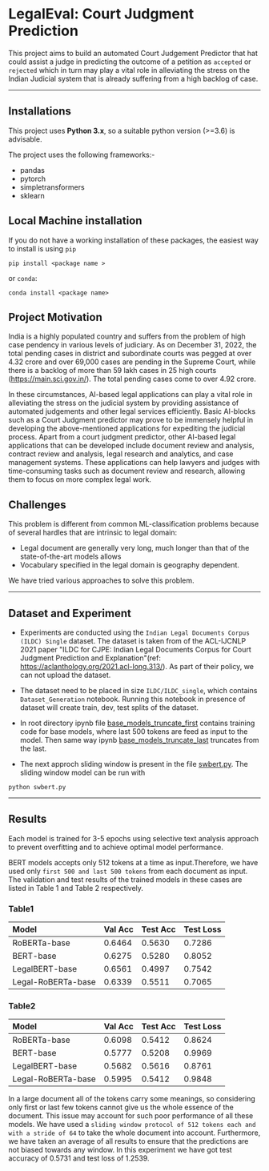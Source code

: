 # LegalEval: Court Judgment Prediction

This project aims to build an automated Court Judgement Predictor that hat could assist a judge in predicting the outcome of a petition as `accepted` or `rejected` which in turn may play a vital role in alleviating the stress on the Indian Judicial system that is already suffering from a high backlog of case.

---

## Installations ## 

This project uses **Python 3.x**, so a suitable python version (>=3.6) is advisable.

The project uses the following frameworks:- 
<ul>
  <li> pandas </li>
  <li> pytorch </li>
  <li> simpletransformers </li>
  <li> sklearn </li>
</ul>

## Local Machine installation ##
If you do not have a working installation of these packages, the easiest way to install is using `pip`

`pip install <package name >`

or `conda`:

`conda install <package name>`

## Project Motivation ## 

India is a highly populated country and suffers from the problem of high case pendency in various levels of judiciary. As on December 31, 2022, the total pending cases in district and subordinate courts was pegged at over 4.32 crore and over 69,000 cases are pending in the Supreme Court, while there is a backlog of more than 59 lakh cases in 25 high courts (https://main.sci.gov.in/). The total pending cases come to over 4.92
crore. 

In these circumstances, AI-based legal applications can play a vital role in alleviating the stress on the judicial system by providing assistance of automated judgements and other legal services efficiently. Basic AI-blocks such as a Court Judgment predictor may prove to be immensely helpful in developing the above-mentioned applications for expediting the judicial process. Apart from a court judgment predictor, other AI-based legal applications that can be developed include document review and analysis, contract review and analysis, legal research and analytics, and case management systems. These applications can help lawyers and judges with time-consuming tasks such as document review and research, allowing them to focus on more complex legal work.

## **Challenges**
This problem is different from common ML-classification problems because of several hardles that are intrinsic to legal domain:

* Legal document are generally very long, much longer than that of the state-of-the-art models allows
* Vocabulary specified in the legal domain is geography dependent.

We have tried various approaches to solve this problem.

---

## **Dataset and Experiment**
* Experiments are conducted using the `Indian Legal Documents Corpus (ILDC) Single` dataset. The dataset is taken from of the ACL-IJCNLP 2021 paper "ILDC for CJPE: Indian Legal Documents Corpus for Court Judgment Prediction and Explanation"(ref: https://aclanthology.org/2021.acl-long.313/). As part of their policy, we can not upload the dataset.

* The dataset need to be placed in size `ILDC/ILDC_single`, which contains `Dataset_Generation` notebook. Running this notebook in presence of dataset will create train, dev, test splits of the dataset.

* In root directory ipynb file [base_models_truncate_first](<url>) contains training code for base models, where last 500 tokens are feed as input to the model. Then same way ipynb [base_models_truncate_last](<url>) truncates from the last.

* The next approch sliding window is present in the file [swbert.py](<url>). The sliding window model can be run with
```shell
python swbert.py
```
---

## **Results**

Each model is trained for 3-5 epochs using selective text analysis approach to prevent overfitting and to achieve optimal model performance.

BERT models accepts only 512 tokens at a time as input.Therefore, we have used only `first 500 and last 500 tokens` from each document as input. The validation and test results of the trained models in these cases are listed in Table 1 and Table 2 respectively.

### **Table1**

|Model    | Val Acc| Test Acc| Test Loss|
|:--------|:-------|:--------|:---------|
|RoBERTa-base|0.6464 | 0.5630 |0.7286|
|BERT-base |0.6275 |0.5280 |0.8052|
|LegalBERT-base|0.6561| 0.4997 |0.7542|
|Legal-RoBERTa-base|0.6339 |0.5511 |0.7065|

### **Table2**

|Model    | Val Acc| Test Acc| Test Loss|
|:--------|:-------|:--------|:---------|
|RoBERTa-base|0.6098 |0.5412| 0.8624|
|BERT-base |0.5777 |0.5208| 0.9969|
|LegalBERT-base|0.5682 |0.5616 |0.8761|
|Legal-RoBERTa-base|0.5995| 0.5412| 0.9848|

In a large document all of the tokens carry some meanings, so considering only first or last few tokens cannot give us the whole essence of the document. This issue may account for such poor performance of all these models. We have used a `sliding window protocol of 512 tokens each and with a stride of 64` to take the whole document into account. Furthermore, we have taken an average of all results to ensure that the predictions are not biased towards any window. In this experiment we have got test accuracy of 0.5731 and test loss of 1.2539.
